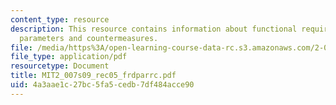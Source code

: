 ```yaml
---
content_type: resource
description: This resource contains information about functional requirements, design
  parameters and countermeasures.
file: /media/https%3A/open-learning-course-data-rc.s3.amazonaws.com/2-007-design-and-manufacturing-i-spring-2009/4a3aae1c27bc5fa5cedb7df484acce90_MIT2_007s09_rec05_frdparrc.pdf
file_type: application/pdf
resourcetype: Document
title: MIT2_007s09_rec05_frdparrc.pdf
uid: 4a3aae1c-27bc-5fa5-cedb-7df484acce90
---
```

